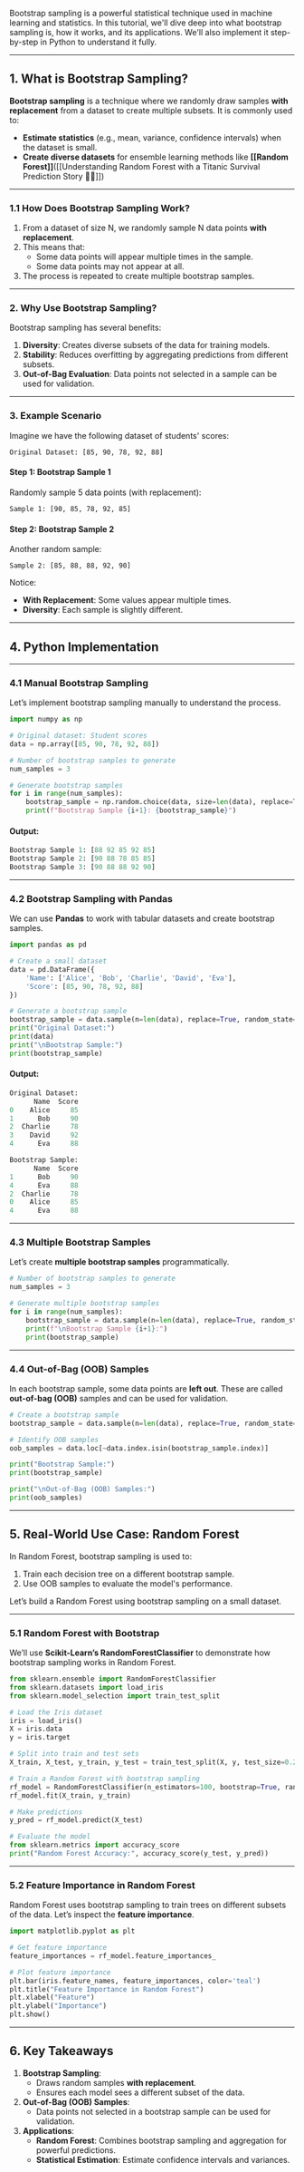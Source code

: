 Bootstrap sampling is a powerful statistical technique used in machine learning and statistics. In this tutorial, we'll dive deep into what bootstrap sampling is, how it works, and its applications. We'll also implement it step-by-step in Python to understand it fully.

---

## **1. What is Bootstrap Sampling?**

**Bootstrap sampling** is a technique where we randomly draw samples **with replacement** from a dataset to create multiple subsets. It is commonly used to:

- **Estimate statistics** (e.g., mean, variance, confidence intervals) when the dataset is small.
- **Create diverse datasets** for ensemble learning methods like **[[Random Forest]]**([[Understanding Random Forest with a Titanic Survival Prediction Story 🚢🌲]])

---

### **1.1 How Does Bootstrap Sampling Work?**

1. From a dataset of size N, we randomly sample N data points **with replacement**.
2. This means that:
    - Some data points will appear multiple times in the sample.
    - Some data points may not appear at all.
3. The process is repeated to create multiple bootstrap samples.

---

### **2. Why Use Bootstrap Sampling?**

Bootstrap sampling has several benefits:

1. **Diversity**: Creates diverse subsets of the data for training models.
2. **Stability**: Reduces overfitting by aggregating predictions from different subsets.
3. **Out-of-Bag Evaluation**: Data points not selected in a sample can be used for validation.

---

### **3. Example Scenario**

Imagine we have the following dataset of students' scores:

`Original Dataset: [85, 90, 78, 92, 88]`

#### **Step 1**: Bootstrap Sample 1

Randomly sample 5 data points (with replacement):


`Sample 1: [90, 85, 78, 92, 85]`

#### **Step 2**: Bootstrap Sample 2

Another random sample:

`Sample 2: [85, 88, 88, 92, 90]`

Notice:

- **With Replacement**: Some values appear multiple times.
- **Diversity**: Each sample is slightly different.

---

## **4. Python Implementation**

---

### **4.1 Manual Bootstrap Sampling**

Let’s implement bootstrap sampling manually to understand the process.

```python
import numpy as np

# Original dataset: Student scores
data = np.array([85, 90, 78, 92, 88])

# Number of bootstrap samples to generate
num_samples = 3

# Generate bootstrap samples
for i in range(num_samples):
    bootstrap_sample = np.random.choice(data, size=len(data), replace=True)
    print(f"Bootstrap Sample {i+1}: {bootstrap_sample}")

```

#### **Output**:

```python
Bootstrap Sample 1: [88 92 85 92 85]
Bootstrap Sample 2: [90 88 78 85 85]
Bootstrap Sample 3: [90 88 88 92 90]

```
---

### **4.2 Bootstrap Sampling with Pandas**

We can use **Pandas** to work with tabular datasets and create bootstrap samples.

```python
import pandas as pd

# Create a small dataset
data = pd.DataFrame({
    'Name': ['Alice', 'Bob', 'Charlie', 'David', 'Eva'],
    'Score': [85, 90, 78, 92, 88]
})

# Generate a bootstrap sample
bootstrap_sample = data.sample(n=len(data), replace=True, random_state=42)
print("Original Dataset:")
print(data)
print("\nBootstrap Sample:")
print(bootstrap_sample)

```

#### **Output**:

```python
Original Dataset:
      Name  Score
0    Alice     85
1      Bob     90
2  Charlie     78
3    David     92
4      Eva     88

Bootstrap Sample:
      Name  Score
1      Bob     90
4      Eva     88
2  Charlie     78
0    Alice     85
4      Eva     88

```

---

### **4.3 Multiple Bootstrap Samples**

Let’s create **multiple bootstrap samples** programmatically.

```python
# Number of bootstrap samples to generate
num_samples = 3

# Generate multiple bootstrap samples
for i in range(num_samples):
    bootstrap_sample = data.sample(n=len(data), replace=True, random_state=i)
    print(f"\nBootstrap Sample {i+1}:")
    print(bootstrap_sample)

```

---

### **4.4 Out-of-Bag (OOB) Samples**

In each bootstrap sample, some data points are **left out**. These are called **out-of-bag (OOB)** samples and can be used for validation.

```python
# Create a bootstrap sample
bootstrap_sample = data.sample(n=len(data), replace=True, random_state=42)

# Identify OOB samples
oob_samples = data.loc[~data.index.isin(bootstrap_sample.index)]

print("Bootstrap Sample:")
print(bootstrap_sample)

print("\nOut-of-Bag (OOB) Samples:")
print(oob_samples)

```

---

## **5. Real-World Use Case: Random Forest**

In Random Forest, bootstrap sampling is used to:

1. Train each decision tree on a different bootstrap sample.
2. Use OOB samples to evaluate the model's performance.

Let’s build a Random Forest using bootstrap sampling on a small dataset.

---

### **5.1 Random Forest with Bootstrap**

We’ll use **Scikit-Learn’s RandomForestClassifier** to demonstrate how bootstrap sampling works in Random Forest.

```python
from sklearn.ensemble import RandomForestClassifier
from sklearn.datasets import load_iris
from sklearn.model_selection import train_test_split

# Load the Iris dataset
iris = load_iris()
X = iris.data
y = iris.target

# Split into train and test sets
X_train, X_test, y_train, y_test = train_test_split(X, y, test_size=0.2, random_state=42)

# Train a Random Forest with bootstrap sampling
rf_model = RandomForestClassifier(n_estimators=100, bootstrap=True, random_state=42)
rf_model.fit(X_train, y_train)

# Make predictions
y_pred = rf_model.predict(X_test)

# Evaluate the model
from sklearn.metrics import accuracy_score
print("Random Forest Accuracy:", accuracy_score(y_test, y_pred))

```

---

### **5.2 Feature Importance in Random Forest**

Random Forest uses bootstrap sampling to train trees on different subsets of the data. Let’s inspect the **feature importance**.

```python
import matplotlib.pyplot as plt

# Get feature importance
feature_importances = rf_model.feature_importances_

# Plot feature importance
plt.bar(iris.feature_names, feature_importances, color='teal')
plt.title("Feature Importance in Random Forest")
plt.xlabel("Feature")
plt.ylabel("Importance")
plt.show()

```

---

## **6. Key Takeaways**

1. **Bootstrap Sampling**:
    - Draws random samples **with replacement**.
    - Ensures each model sees a different subset of the data.
2. **Out-of-Bag (OOB) Samples**:
    - Data points not selected in a bootstrap sample can be used for validation.
3. **Applications**:
    - **Random Forest**: Combines bootstrap sampling and aggregation for powerful predictions.
    - **Statistical Estimation**: Estimate confidence intervals and variances.


